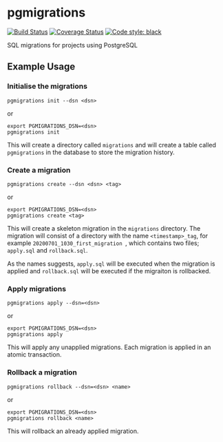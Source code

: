 # pgmigrations

[![Build Status](https://travis-ci.com/peajayni/pgmigrations.svg?branch=master)](https://travis-ci.com/peajayni/pgmigrations)
[![Coverage Status](https://coveralls.io/repos/github/peajayni/pgmigrations/badge.svg?branch=master&kill_cache=1)](https://coveralls.io/github/peajayni/pgmigrations?branch=master)
[![Code style: black](https://img.shields.io/badge/code%20style-black-000000.svg)](https://github.com/psf/black)


SQL migrations for projects using PostgreSQL

## Example Usage

### Initialise the migrations
```
pgmigrations init --dsn <dsn>
```
or
```
export PGMIGRATIONS_DSN=<dsn>
pgmigrations init
```

This will create a directory called ```migrations``` and will create a table called ```pgmigrations``` in the database
to store the migration history.

### Create a migration
```
pgmigrations create --dsn <dsn> <tag>
```
or
```
export PGMIGRATIONS_DSN=<dsn>
pgmigrations create <tag>
```

This will create a skeleton migration in the ```migrations``` directory. The migration will consist of a directory with
the name ```<timestamp>_tag```, for example ```20200701_1030_first_migration ```, which contains two files; 
```apply.sql``` and ```rollback.sql```.

As the names suggests, ```apply.sql``` will be executed when the migration is applied and ```rollback.sql``` will be 
executed if the migraiton is rollbacked.

### Apply migrations
```
pgmigrations apply --dsn=<dsn>
```
or
```
export PGMIGRATIONS_DSN=<dsn>
pgmigrations apply
```

This will apply any unapplied migrations. Each migration is applied in an atomic transaction.

### Rollback a migration
```
pgmigrations rollback --dsn=<dsn> <name> 
```
or
```
export PGMIGRATIONS_DSN=<dsn>
pgmigrations rollback <name>
```

This will rollback an already applied migration. 

